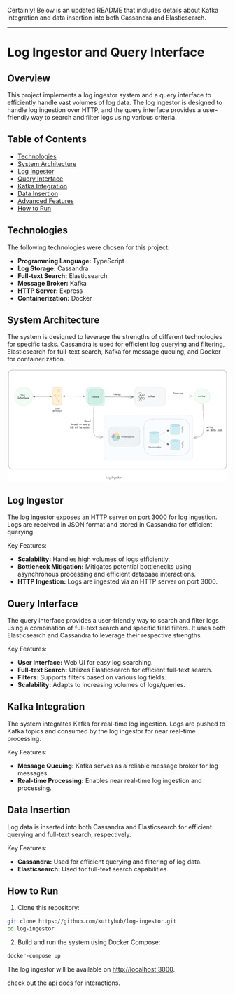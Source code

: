 Certainly! Below is an updated README that includes details about Kafka integration and data insertion into both Cassandra and Elasticsearch.

---

# Log Ingestor and Query Interface

## Overview

This project implements a log ingestor system and a query interface to efficiently handle vast volumes of log data. The log ingestor is designed to handle log ingestion over HTTP, and the query interface provides a user-friendly way to search and filter logs using various criteria.

## Table of Contents

- [Technologies](#technologies)
- [System Architecture](#system-architecture)
- [Log Ingestor](#log-ingestor)
- [Query Interface](#query-interface)
- [Kafka Integration](#kafka-integration)
- [Data Insertion](#data-insertion)
- [Advanced Features](#advanced-features)
- [How to Run](#how-to-run)

## Technologies

The following technologies were chosen for this project:

- **Programming Language:** TypeScript
- **Log Storage:** Cassandra
- **Full-text Search:** Elasticsearch
- **Message Broker:** Kafka
- **HTTP Server:** Express
- **Containerization:** Docker

## System Architecture

The system is designed to leverage the strengths of different technologies for specific tasks. Cassandra is used for efficient log querying and filtering, Elasticsearch for full-text search, Kafka for message queuing, and Docker for containerization.

![System Architecture](image.png)

## Log Ingestor

The log ingestor exposes an HTTP server on port 3000 for log ingestion. Logs are received in JSON format and stored in Cassandra for efficient querying.

Key Features:

- **Scalability:** Handles high volumes of logs efficiently.
- **Bottleneck Mitigation:** Mitigates potential bottlenecks using asynchronous processing and efficient database interactions.
- **HTTP Ingestion:** Logs are ingested via an HTTP server on port 3000.

## Query Interface

The query interface provides a user-friendly way to search and filter logs using a combination of full-text search and specific field filters. It uses both Elasticsearch and Cassandra to leverage their respective strengths.

Key Features:

- **User Interface:** Web UI for easy log searching.
- **Full-text Search:** Utilizes Elasticsearch for efficient full-text search.
- **Filters:** Supports filters based on various log fields.
- **Scalability:** Adapts to increasing volumes of logs/queries.

## Kafka Integration

The system integrates Kafka for real-time log ingestion. Logs are pushed to Kafka topics and consumed by the log ingestor for near real-time processing.

Key Features:

- **Message Queuing:** Kafka serves as a reliable message broker for log messages.
- **Real-time Processing:** Enables near real-time log ingestion and processing.

## Data Insertion

Log data is inserted into both Cassandra and Elasticsearch for efficient querying and full-text search, respectively.

Key Features:

- **Cassandra:** Used for efficient querying and filtering of log data.
- **Elasticsearch:** Used for full-text search capabilities.

## How to Run

1. Clone this repository:

```bash
git clone https://github.com/kuttyhub/log-ingestor.git
cd log-ingestor
```

2. Build and run the system using Docker Compose:

```bash
docker-compose up
```

The log ingestor will be available on [http://localhost:3000](http://localhost:3000).

check out the [api docs](/api-docs.md) for interactions.
